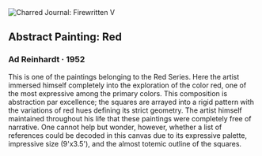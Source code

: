 <div class="artwork-of-the-day">
  <div class="container">
    <div class="img-wrapper">
      <img
        src="https://uploads0.wikiart.org/images/ad-reinhardt/abstract-painting-red-1952.jpg"
        alt="Charred Journal: Firewritten V" />
    </div>
    <div class="artwork-detail">
      <div class="artwork-origin"> 
        <h2 class="artwork-name">Abstract Painting: Red</h2>
        <h3 class="artist">
          Ad Reinhardt
                    ·  1952
        </h3>
      </div>
      <p class="description">
        <span class="artwork-description-text ng-binding" ng-bind-html="viewModel.ArtworkOfTheDay.Description | unsafe">This is one of the paintings belonging to the Red Series. Here the artist immersed himself completely into the exploration of the color red, one of the most expressive among the primary colors. This composition is abstraction par excellence; the squares are arrayed into a rigid pattern with the variations of red hues defining its strict geometry. The artist himself maintained throughout his life that these paintings were completely free of narrative. One cannot help but wonder, however, whether a list of references could be decoded in this canvas due to its expressive palette, impressive size (9'x3.5'), and the almost totemic outline of the squares.</span>
                        <div class="text-shadow-container" ng-show="showShadow" style=""></div>
      </p>
    </div>
  </div>

</div>
